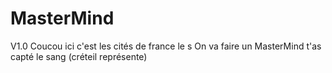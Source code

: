 # MasterMind
V1.0
Coucou ici c'est les cités de france le s 
On va faire un MasterMind t'as capté le sang (créteil représente)
